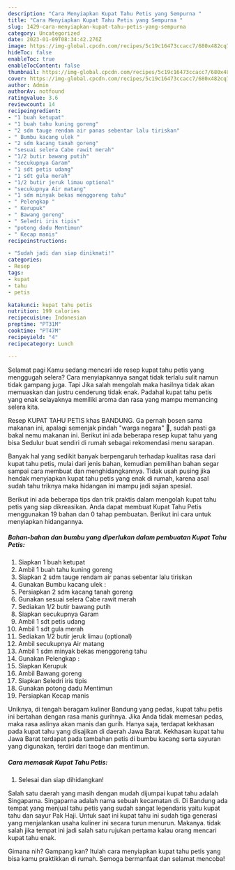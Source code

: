 ```yaml
---
description: "Cara Menyiapkan Kupat Tahu Petis yang Sempurna "
title: "Cara Menyiapkan Kupat Tahu Petis yang Sempurna "
slug: 1429-cara-menyiapkan-kupat-tahu-petis-yang-sempurna
category: Uncategorized
date: 2023-01-09T08:34:42.276Z
image: https://img-global.cpcdn.com/recipes/5c19c16473ccacc7/680x482cq70/kupat-tahu-petis-foto-resep-utama.jpg
hideToc: false
enableToc: true
enableTocContent: false
thumbnail: https://img-global.cpcdn.com/recipes/5c19c16473ccacc7/680x482cq70/kupat-tahu-petis-foto-resep-utama.jpg
cover: https://img-global.cpcdn.com/recipes/5c19c16473ccacc7/680x482cq70/kupat-tahu-petis-foto-resep-utama.jpg
author: Admin
authorAv: notfound
ratingvalue: 3.6
reviewcount: 14
recipeingredient:
- "1 buah ketupat"
- "1 buah tahu kuning goreng"
- "2 sdm tauge rendam air panas sebentar lalu tiriskan"
- " Bumbu kacang ulek "
- "2 sdm kacang tanah goreng"
- "sesuai selera Cabe rawit merah"
- "1/2 butir bawang putih"
- "secukupnya Garam"
- "1 sdt petis udang"
- "1 sdt gula merah"
- "1/2 butir jeruk limau optional"
- "secukupnya Air matang"
- "1 sdm minyak bekas menggoreng tahu"
- " Pelengkap "
- " Kerupuk"
- " Bawang goreng"
- " Seledri iris tipis"
- "potong dadu Mentimun"
- " Kecap manis"
recipeinstructions:

- "Sudah jadi dan siap dinikmati!"
categories:
- Resep
tags:
- kupat
- tahu
- petis

katakunci: kupat tahu petis 
nutrition: 199 calories
recipecuisine: Indonesian
preptime: "PT31M"
cooktime: "PT47M"
recipeyield: "4"
recipecategory: Lunch

---
```



Selamat pagi Kamu sedang mencari ide resep kupat tahu petis yang menggugah selera? Cara menyiapkannya sangat tidak terlalu sulit namun tidak gampang juga. Tapi Jika salah mengolah maka hasilnya tidak akan memuaskan dan justru cenderung tidak enak. Padahal kupat tahu petis yang enak selayaknya memiliki aroma dan rasa yang mampu memancing selera kita.


Resep KUPAT TAHU PETIS khas BANDUNG. Ga pernah bosen sama makanan ini, apalagi semenjak pindah &#34;warga negara&#34; 🤣, sudah pasti ga bakal nemu makanan ini. Berikut ini ada beberapa resep kupat tahu yang bisa Sedulur buat sendiri di rumah sebagai rekomendasi menu sarapan.

Banyak hal yang sedikit banyak berpengaruh terhadap kualitas rasa dari kupat tahu petis, mulai dari jenis bahan, kemudian pemilihan bahan segar sampai cara membuat dan menghidangkannya. Tidak usah pusing jika hendak menyiapkan kupat tahu petis yang enak di rumah, karena asal sudah tahu triknya maka hidangan ini mampu jadi sajian spesial.


Berikut ini ada beberapa tips dan trik praktis dalam mengolah kupat tahu petis yang siap dikreasikan. Anda dapat membuat Kupat Tahu Petis menggunakan 19 bahan dan 0 tahap pembuatan. Berikut ini cara untuk menyiapkan hidangannya.

<!--inarticleads1-->

##### Bahan-bahan dan bumbu yang diperlukan dalam pembuatan Kupat Tahu Petis:

1. Siapkan 1 buah ketupat
1. Ambil 1 buah tahu kuning goreng
1. Siapkan 2 sdm tauge rendam air panas sebentar lalu tiriskan
1. Gunakan  Bumbu kacang ulek :
1. Persiapkan 2 sdm kacang tanah goreng
1. Gunakan sesuai selera Cabe rawit merah
1. Sediakan 1/2 butir bawang putih
1. Siapkan secukupnya Garam
1. Ambil 1 sdt petis udang
1. Ambil 1 sdt gula merah
1. Sediakan 1/2 butir jeruk limau (optional)
1. Ambil secukupnya Air matang
1. Ambil 1 sdm minyak bekas menggoreng tahu
1. Gunakan  Pelengkap :
1. Siapkan  Kerupuk
1. Ambil  Bawang goreng
1. Siapkan  Seledri iris tipis
1. Gunakan potong dadu Mentimun
1. Persiapkan  Kecap manis


Uniknya, di tengah beragam kuliner Bandung yang pedas, kupat tahu petis ini bertahan dengan rasa manis gurihnya. Jika Anda tidak memesan pedas, maka rasa aslinya akan manis dan gurih. Hanya saja, terdapat kekhasan pada kupat tahu yang disajikan di daerah Jawa Barat. Kekhasan kupat tahu Jawa Barat terdapat pada tambahan petis di bumbu kacang serta sayuran yang digunakan, terdiri dari taoge dan mentimun. 

<!--inarticleads2-->

##### Cara memasak Kupat Tahu Petis:


1. Selesai dan siap dihidangkan!

Salah satu daerah yang masih dengan mudah dijumpai kupat tahu adalah Singaparna. Singaparna adalah nama sebuah kecamatan di. Di Bandung ada tempat yang menjual tahu petis yang sudah sangat legendaris yaitu kupat tahu dan sayur Pak Haji. Untuk saat ini kupat tahu ini sudah tiga generasi yang menjalankan usaha kuliner ini secara turun menurun. Makanya. tidak salah jika tempat ini jadi salah satu rujukan pertama kalau orang mencari kupat tahu enak. 

Gimana nih? Gampang kan? Itulah cara menyiapkan kupat tahu petis yang bisa kamu praktikkan di rumah. Semoga bermanfaat dan selamat mencoba!
